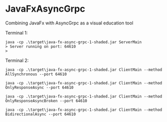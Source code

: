 # JavaFxAsyncGrpc
Combining JavaFx with AsyncGrpc as a visual education tool

Terminal 1:
```shell
java -cp .\target\java-fx-async-grpc-1-shaded.jar ServerMain
> Server running on port: 64610
> 
```

Terminal 2:
```shell
java -cp .\target\java-fx-async-grpc-1-shaded.jar ClientMain --method AllSynchronous --port 64610

```

```shell
java -cp .\target\java-fx-async-grpc-1-shaded.jar ClientMain --method OnlyResponseAsync --port 64610

```

```shell
java -cp .\target\java-fx-async-grpc-1-shaded.jar ClientMain --method OnlyResponseAsyncBroken --port 64610

```

```shell
java -cp .\target\java-fx-async-grpc-1-shaded.jar ClientMain --method BidirectionalAsync --port 64610

```

